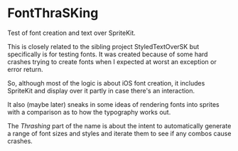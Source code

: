 # FontThraSKing

Test of font creation and text over SpriteKit.

This is closely related to the sibling project StyledTextOverSK but specifically is for testing fonts. It was created because of some hard crashes trying to create fonts when I expected at worst an exception or error return.

So, although most of the logic is about iOS font creation, it includes SpriteKit and display over it partly in case there's an interaction.

It also (maybe later) sneaks in some ideas of rendering fonts into sprites with a comparison as to how the typography works out.

The _Thrashing_ part of the name is about the intent to automatically generate a range of font sizes and styles and iterate them to see if any combos cause crashes.